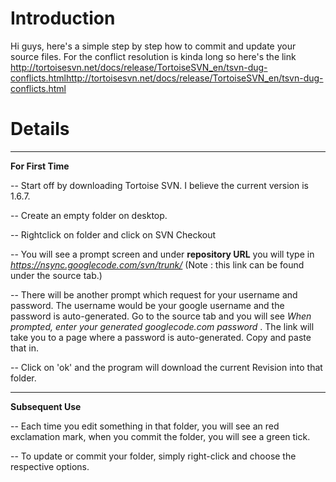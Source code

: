 # Introduction #
Hi guys, here's a simple step by step how to commit and update your source files.
For the conflict resolution is kinda long so here's the link
http://tortoisesvn.net/docs/release/TortoiseSVN_en/tsvn-dug-conflicts.htmlhttp://tortoisesvn.net/docs/release/TortoiseSVN_en/tsvn-dug-conflicts.html

# Details #

---

**For First Time**

-- Start off by downloading Tortoise SVN. I believe the current version is 1.6.7.

-- Create an empty folder on desktop.

-- Rightclick on folder and click on SVN Checkout

-- You will see a prompt screen and under **repository URL** you will type in _https://nsync.googlecode.com/svn/trunk/_ (Note : this link can be found under the source tab.)

-- There will be another prompt which request for your username and password. The username would be your google username and the password is auto-generated. Go to the source tab and you will see _When prompted, enter your generated googlecode.com password_ . The link will take you to a page where a password is auto-generated. Copy and paste that in.

-- Click on 'ok' and the program will download the current Revision into that folder.


---

**Subsequent Use**

-- Each time you edit something in that folder, you will see an red exclamation mark, when you commit the folder, you will see a green tick.

-- To update or commit your folder, simply right-click and choose the respective options.